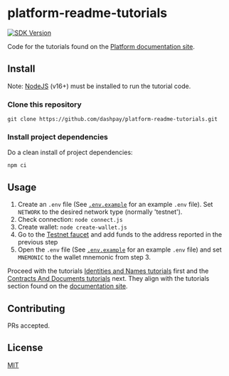 # platform-readme-tutorials

[![SDK Version](https://img.shields.io/github/package-json/dependency-version/dashpay/platform-readme-tutorials/dash)](https://github.com/dashpay/platform-readme-tutorials/blob/main/package.json)

Code for the tutorials found on the
[Platform documentation site](https://dashplatform.readme.io/).

## Install

Note: [NodeJS](https://nodejs.org/en/download/) (v16+) must be installed to run
the tutorial code.

### Clone this repository

```shell
git clone https://github.com/dashpay/platform-readme-tutorials.git
```

### Install project dependencies

Do a clean install of project dependencies:

```shell
npm ci
```

## Usage

1. Create an `.env` file (See [`.env.example`](./.env.example) for an example
   `.env` file). Set `NETWORK` to the desired network type (normally 'testnet').
1. Check connection: `node connect.js`
1. Create wallet: `node create-wallet.js`
1. Go to the [Testnet faucet](https://testnet-faucet.dash.org/) and add funds to
   the address reported in the previous step
1. Open the `.env` file (See [`.env.example`](./.env.example) for an example
   `.env` file) and set `MNEMONIC` to the wallet mnemonic from step 3.

Proceed with the tutorials
[Identities and Names tutorials](./1-Identities-and-Names/) first and the
[Contracts And Documents tutorials](./2-Contracts-and-Documents/) next. They
align with the tutorials section found on the
[documentation site](https://dashplatform.readme.io/docs/tutorials-introduction).

## Contributing

PRs accepted.

## License

[MIT](LICENSE.md)
